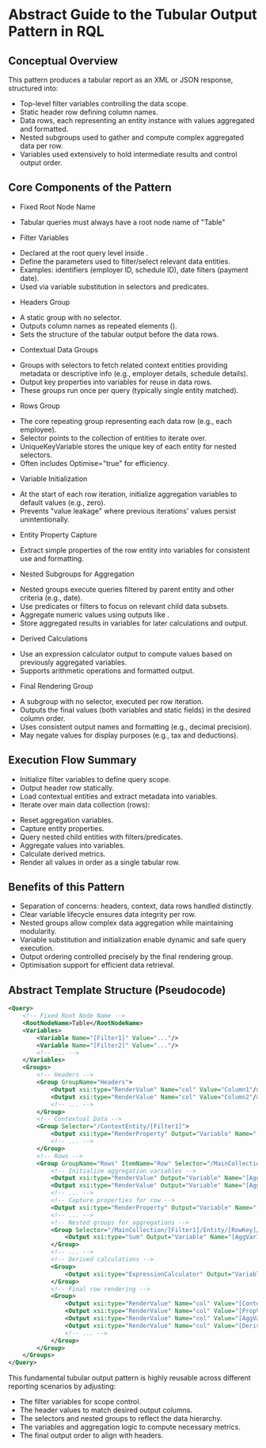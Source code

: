 # Abstract Guide to the Tubular Output Pattern in RQL

## Conceptual Overview

This pattern produces a tabular report as an XML or JSON response, structured into:
* Top-level filter variables controlling the data scope.
* Static header row defining column names.
* Data rows, each representing an entity instance with values aggregated and formatted.
* Nested subgroups used to gather and compute complex aggregated data per row.
* Variables used extensively to hold intermediate results and control output order.
 

## Core Components of the Pattern
- Fixed Root Node Name
 * Tabular queries must always have a root node name of "Table"
- Filter Variables
 * Declared at the root query level inside <Variables>.
 * Define the parameters used to filter/select relevant data entities.
 * Examples: identifiers (employer ID, schedule ID), date filters (payment date).
 * Used via variable substitution in selectors and predicates.
- Headers Group
 * A static group with no selector.
 * Outputs column names as repeated elements (<Output xsi:type="RenderValue" Name="col" Value="ColumnName" />).
 * Sets the structure of the tabular output before the data rows.
- Contextual Data Groups
 * Groups with selectors to fetch related context entities providing metadata or descriptive info (e.g., employer details, schedule details).
 * Output key properties into variables for reuse in data rows.
 * These groups run once per query (typically single entity matched).
- Rows Group
 * The core repeating group representing each data row (e.g., each employee).
 * Selector points to the collection of entities to iterate over.
 * UniqueKeyVariable stores the unique key of each entity for nested selectors.
 * Often includes Optimise="true" for efficiency.
- Variable Initialization
 * At the start of each row iteration, initialize aggregation variables to default values (e.g., zero).
 * Prevents "value leakage" where previous iterations' values persist unintentionally.
- Entity Property Capture
 * Extract simple properties of the row entity into variables for consistent use and formatting.
- Nested Subgroups for Aggregation
 * Nested groups execute queries filtered by parent entity and other criteria (e.g., date).
 * Use predicates or filters to focus on relevant child data subsets.
 * Aggregate numeric values using outputs like <Sum>.
 * Store aggregated results in variables for later calculations and output.
- Derived Calculations
 * Use an expression calculator output to compute values based on previously aggregated variables.
 * Supports arithmetic operations and formatted output.
- Final Rendering Group
 * A subgroup with no selector, executed per row iteration.
 * Outputs the final values (both variables and static fields) in the desired column order.
 * Uses consistent output names and formatting (e.g., decimal precision).
 * May negate values for display purposes (e.g., tax and deductions).
 

## Execution Flow Summary
- Initialize filter variables to define query scope.
- Output header row statically.
- Load contextual entities and extract metadata into variables.
- Iterate over main data collection (rows):
 * Reset aggregation variables.
 * Capture entity properties.
 * Query nested child entities with filters/predicates.
 * Aggregate values into variables.
 * Calculate derived metrics.
 * Render all values in order as a single tabular row.
 

## Benefits of this Pattern
 * Separation of concerns: headers, context, data rows handled distinctly.
 * Clear variable lifecycle ensures data integrity per row.
 * Nested groups allow complex data aggregation while maintaining modularity.
 * Variable substitution and initialization enable dynamic and safe query execution.
 * Output ordering controlled precisely by the final rendering group.
 * Optimisation support for efficient data retrieval.
 

## Abstract Template Structure (Pseudocode)
```xml 
<Query>
    <!-- Fixed Root Node Name -->
	<RootNodeName>Table</RootNodeName>
	<Variables>
		<Variable Name="[Filter1]" Value="..."/>
		<Variable Name="[Filter2]" Value="..."/>
		<!-- ... -->
	</Variables>
	<Groups>
		<!-- Headers -->
		<Group GroupName="Headers">
			<Output xsi:type="RenderValue" Name="col" Value="Column1"/>
			<Output xsi:type="RenderValue" Name="col" Value="Column2"/>
			<!-- ... -->
		</Group>
		<!-- Contextual Data -->
		<Group Selector="/ContextEntity/[Filter1]">
			<Output xsi:type="RenderProperty" Output="Variable" Name="[ContextVar1]" Property="Property1"/>
			<!-- ... -->
		</Group>
		<!-- Rows -->
		<Group GroupName="Rows" ItemName="Row" Selector="/MainCollection/[Filter1]/[Filter2]" UniqueKeyVariable="[RowKey]" Optimise="true">
			<!-- Initialize aggregation variables -->
			<Output xsi:type="RenderValue" Output="Variable" Name="[AggVar1]" Value="0"/>
			<Output xsi:type="RenderValue" Output="Variable" Name="[AggVar2]" Value="0"/>
			<!-- ... -->
			<!-- Capture properties for row -->
			<Output xsi:type="RenderProperty" Output="Variable" Name="[PropVar1]" Property="Prop1"/>
			<!-- ... -->
			<!-- Nested groups for aggregations -->
			<Group Selector="/MainCollection/[Filter1]/Entity/[RowKey]/ChildCollection" Predicate="FilterCondition">
				<Output xsi:type="Sum" Output="Variable" Name="[AggVar1]" Property="Value"/>
			</Group>
			<!-- ... -->
			<!-- Derived calculations -->
			<Group>
				<Output xsi:type="ExpressionCalculator" Output="Variable" Name="[DerivedVar]" Expression="[AggVar1] + [AggVar2]" Format="0.00"/>
			</Group>
			<!-- Final row rendering -->
			<Group>
				<Output xsi:type="RenderValue" Name="col" Value="[ContextVar1]"/>
				<Output xsi:type="RenderValue" Name="col" Value="[PropVar1]"/>
				<Output xsi:type="RenderValue" Name="col" Value="[AggVar1]" Format="0.00"/>
				<Output xsi:type="RenderValue" Name="col" Value="[DerivedVar]" Format="0.00"/>
				<!-- ... -->
			</Group>
		</Group>
	</Groups>
</Query>
```
 
This fundamental tubular output pattern is highly reusable across different reporting scenarios by adjusting: 
  
* The filter variables for scope control.
* The header values to match desired output columns.
* The selectors and nested groups to reflect the data hierarchy.
* The variables and aggregation logic to compute necessary metrics.
* The final output order to align with headers.